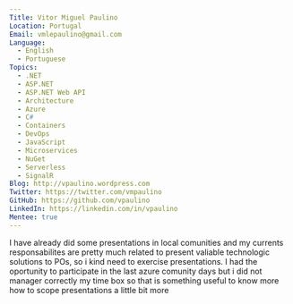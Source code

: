```yaml
---
Title: Vitor Miguel Paulino
Location: Portugal
Email: vmlepaulino@gmail.com
Language:
  - English
  - Portuguese
Topics:
  - .NET
  - ASP.NET
  - ASP.NET Web API
  - Architecture
  - Azure
  - C#
  - Containers
  - DevOps
  - JavaScript
  - Microservices
  - NuGet
  - Serverless
  - SignalR
Blog: http://vpaulino.wordpress.com
Twitter: https://twitter.com/vmpaulino
GitHub: https://github.com/vpaulino
LinkedIn: https://linkedin.com/in/vpaulino
Mentee: true
---
```


I have already did some presentations in local comunities and my currents responsabilites are pretty much related to present valiable technologic solutions to POs, so i kind need to exercise presentations.  I had the oportunity to participate in the last azure comunity days but i did not manager correctly my time box so that is something useful to know more how to scope presentations a little bit more
